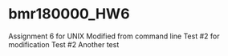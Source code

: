 # bmr180000_HW6

Assignment 6 for UNIX
Modified from command line
Test #2 for modification
Test #2
Another test
